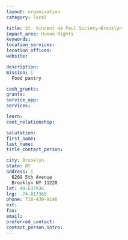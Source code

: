```yaml
---
layout: organization
category: local

title: St. Vincent de Paul Society-Brooklyn
impact_area: Human Rights
keywords: 
location_services: 
location_offices: 
website: 

description: 
mission: |
  Food pantry

cash_grants: 
grants: 
service_opp: 
services: 

learn: 
cont_relationship: 

salutation: 
first_name: 
last_name: 
title_contact_person: 

city: Brooklyn
state: NY
address: |
  6209 5th Avenue  
  Brooklyn NY 11220
lat: 40.637936
lng: -74.017365
phone: 718-439-9146
ext: 
fax: 
email: 
preferred_contact: 
contact_person_intro: 
---
```

